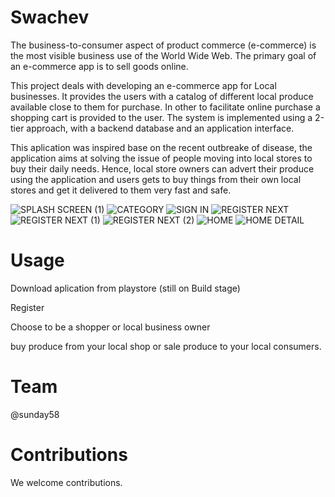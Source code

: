 # Swachev

The business-to-consumer aspect of product commerce (e-commerce) is the most
visible business use of the World Wide Web. The primary goal of an e-commerce app is
to sell goods online.

This project deals with developing an e-commerce app for Local businesses.
It provides the users with a catalog of different local produce available close
to them for purchase. In other to facilitate online purchase a shopping cart
is provided to the user. The system is implemented using a 2-tier approach,
with a backend database and an application interface.

This aplication was inspired base on the recent outbreake of disease, the application
aims at solving the issue of people moving into local stores to buy their daily needs.
Hence, local store owners can advert their produce using the application and users gets
to buy things from their own local stores and get it delivered to them very fast and safe.

![SPLASH SCREEN (1)](https://user-images.githubusercontent.com/46400048/84565137-155aec00-ad5f-11ea-9046-55518dcedb26.png)
![CATEGORY](https://user-images.githubusercontent.com/46400048/84565141-1855dc80-ad5f-11ea-8083-867eb4b1798b.png)
![SIGN IN](https://user-images.githubusercontent.com/46400048/84565143-1b50cd00-ad5f-11ea-958e-c1830f10802d.png)
![REGISTER NEXT](https://user-images.githubusercontent.com/46400048/84565145-1db32700-ad5f-11ea-9a60-260182fc238d.png)
![REGISTER NEXT (1)](https://user-images.githubusercontent.com/46400048/84565148-20158100-ad5f-11ea-9c12-4252a3cf3cc5.png)
![REGISTER NEXT (2)](https://user-images.githubusercontent.com/46400048/84565150-2146ae00-ad5f-11ea-8ff8-a80ae86d719a.png)
![HOME](https://user-images.githubusercontent.com/46400048/84565152-23a90800-ad5f-11ea-8c81-44ad69bd9162.png)
![HOME DETAIL](https://user-images.githubusercontent.com/46400048/84565155-260b6200-ad5f-11ea-815d-44a58580df14.png)


# Usage
Download aplication from playstore (still on Build stage)

Register

Choose to be a shopper or local business owner

buy produce from your local shop or sale produce to your local consumers.

# Team
@sunday58

# Contributions
We welcome contributions.
